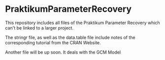 # PraktikumParameterRecovery
This repository includes all files of the Praktikum Parameter Recovery which can't be linked to a larger project. 



The stringr file, as well as the data.table file include notes of the corresponding tutorial from the CRAN Website.

Another file will be up soon. It deals with the GCM Model
